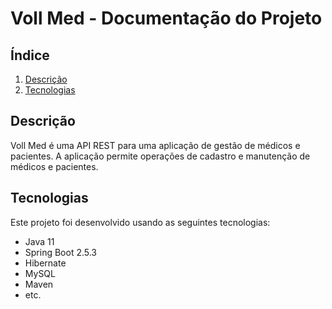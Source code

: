 # Voll Med - Documentação do Projeto

## Índice

1. [Descrição](#descrição)
2. [Tecnologias](#tecnologias)

## Descrição

Voll Med é uma API REST para uma aplicação de gestão de médicos e pacientes. A aplicação permite operações de cadastro e manutenção de médicos e pacientes.

## Tecnologias

Este projeto foi desenvolvido usando as seguintes tecnologias:

- Java 11
- Spring Boot 2.5.3
- Hibernate
- MySQL
- Maven
- etc.

